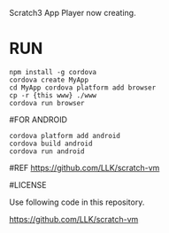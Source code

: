 Scratch3 App Player
now creating.

# RUN
```
npm install -g cordova
cordova create MyApp
cd MyApp cordova platform add browser
cp -r {this www} ./www
cordova run browser
```

#FOR ANDROID
```
cordova platform add android
cordova build android
cordova run android
```


#REF
https://github.com/LLK/scratch-vm


#LICENSE

Use following code in this repository.

https://github.com/LLK/scratch-vm


